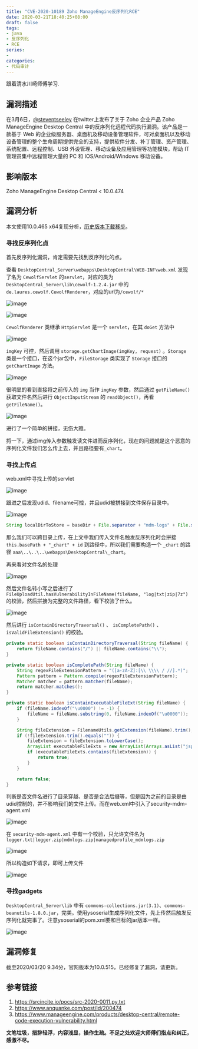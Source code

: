 ```yaml
---
title: "CVE-2020-10189 Zoho ManageEngine反序列化RCE"
date: 2020-03-21T18:40:25+08:00
draft: false
tags:
- java
- 反序列化
- RCE
series:
-
categories:
- 代码审计
---
```


跟着清水川崎师傅学习.
<!--more-->
## 漏洞描述
在3月6日，[@steventseeley](https://twitter.com/steventseeley/status/1235635108498948096) 在twitter上发布了关于 Zoho 企业产品 Zoho ManageEngine Desktop Central 中的反序列化远程代码执行漏洞。该产品是一款基于 Web 的企业级服务器、桌面机及移动设备管理软件，可对桌面机以及移动设备管理的整个生命周期提供完全的支持，提供软件分发、补丁管理、资产管理、系统配置、远程控制、USB 外设管理、移动设备及应用管理等功能模块，帮助 IT 管理员集中远程管理大量的 PC 和 IOS/Android/Windows 移动设备。

## 影响版本
Zoho ManageEngine Desktop Central < 10.0.474

## 漏洞分析

本文使用10.0.465 x64复现分析，[历史版本下载移步](http://archives.manageengine.com/desktop-central/)。

### 寻找反序列化点
首先反序列化漏洞，肯定需要先找到反序列化的点。

查看 `DesktopCentral_Server\webapps\DesktopCentral\WEB-INF\web.xml` 发现了名为 `CewolfServlet` 的`servlet`，对应的类为 `DesktopCentral_Server\lib\cewolf-1.2.4.jar` 中的 `de.laures.cewolf.CewolfRenderer`，对应的url为`/cewolf/*`

![image](https://y4er.com/img/uploads/20200321182965.png)

![image](https://y4er.com/img/uploads/20200321185502.png)

`CewolfRenderer` 类继承 `HttpServlet` 是一个 `servlet`，在其 `doGet` 方法中

![image](https://y4er.com/img/uploads/20200321182003.png)

`imgKey` 可控，然后调用 `storage.getChartImage(imgKey, request)` 。`Storage` 类是一个接口，在这个jar包中，`FileStorage` 类实现了 `Storage` 接口的 `getChartImage` 方法。

![image](https://y4er.com/img/uploads/20200321181041.png)

很明显的看到直接将之前传入的 `img` 当作 `imgKey` 参数，然后通过 `getFileName()` 获取文件名然后进行 `ObjectInputStream` 的 `readObject()`，再看 `getFileName()`。

![image](https://y4er.com/img/uploads/20200321183565.png)

进行了一个简单的拼接，无伤大雅。

捋一下，通过img传入参数触发读文件进而反序列化，现在的问题就是这个恶意的序列化文件我们怎么传上去，并且路径要有`_chart`。

### 寻找上传点
web.xml中寻找上传的servlet

![image](https://y4er.com/img/uploads/20200321186974.png)

跟进之后发现udid、filename可控，并且udid被拼接到文件保存目录中。

![image](https://y4er.com/img/uploads/20200321185491.png)

```java
String localDirToStore = baseDir + File.separator + "mdm-logs" + File.separator + this.customerID + File.separator + this.deviceName + "_" + udid;
```

那么我们可以跨目录上传，在上文中我们传入文件名触发反序列化时会拼接 `this.basePath + "_chart" + id` 到路径中，所以我们需要构造一个 `_chart` 的路径 `aaa\..\..\..\webapps\DesktopCentral\_chart`。


再来看对文件名的处理

![image](https://y4er.com/img/uploads/20200321186665.png)

然后文件名转小写之后进行了 `FileUploadUtil.hasVulnerabilityInFileName(fileName, "log|txt|zip|7z")` 的校验，然后拼接为完整的文件路径，看下校验了什么。

![image](https://y4er.com/img/uploads/20200321184618.png)

然后进行 `isContainDirectoryTraversal()` 、 `isCompletePath()` 、 `isValidFileExtension()` 的校验。

```java
private static boolean isContainDirectoryTraversal(String fileName) {
    return fileName.contains("/") || fileName.contains("\\");
}

private static boolean isCompletePath(String fileName) {
    String regexFileExtensionPattern = "([a-zA-Z]:[\\ \\\\ / //].*)";
    Pattern pattern = Pattern.compile(regexFileExtensionPattern);
    Matcher matcher = pattern.matcher(fileName);
    return matcher.matches();
}

private static boolean isContainExecutableFileExt(String fileName) {
    if (fileName.indexOf("\u0000") != -1) {
        fileName = fileName.substring(0, fileName.indexOf("\u0000"));
    }

    String fileExtension = FilenameUtils.getExtension(fileName).trim();
    if (!fileExtension.trim().equals("")) {
        fileExtension = fileExtension.toLowerCase();
        ArrayList executableFileExts = new ArrayList(Arrays.asList("jsp", "js", "html", "htm", "shtml", "shtm", "hta", "asp"));
        if (executableFileExts.contains(fileExtension)) {
            return true;
        }
    }

    return false;
}
```

判断是否文件名进行了目录穿越、是否是合法后缀等，但是因为之前的目录是由udid控制的，并不影响我们的文件上传。而在web.xml中引入了security-mdm-agent.xml

![image](https://y4er.com/img/uploads/20200321187536.png)

在 `security-mdm-agent.xml` 中有一个校验，只允许文件名为 `logger.txt|logger.zip|mdmlogs.zip|managedprofile_mdmlogs.zip`

![image](https://y4er.com/img/uploads/20200321183022.png)

所以构造如下请求，即可上传文件

![image](https://y4er.com/img/uploads/20200321181636.png)

### 寻找gadgets
`DesktopCentral_Server\lib` 中有 `commons-collections.jar(3.1)`、`commons-beanutils-1.8.0.jar`，完美。使用ysoserial生成序列化文件，先上传然后触发反序列化就完事了。注意ysoserial的pom.xml要和目标的jar版本一样。

![image](https://y4er.com/img/uploads/20200321181885.png)

## 漏洞修复
截至2020/03/20 9.34分，官网版本为10.0.515，已经修复了漏洞，请更新。

## 参考链接
1. https://srcincite.io/pocs/src-2020-0011.py.txt
2. https://www.anquanke.com/post/id/200474
3. https://www.manageengine.com/products/desktop-central/remote-code-execution-vulnerability.html

**文笔垃圾，措辞轻浮，内容浅显，操作生疏。不足之处欢迎大师傅们指点和纠正，感激不尽。**